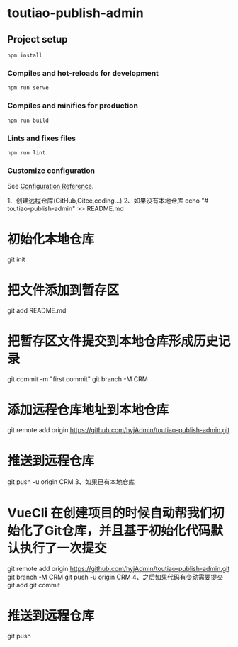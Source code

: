 # toutiao-publish-admin

## Project setup
```
npm install
```

### Compiles and hot-reloads for development
```
npm run serve
```

### Compiles and minifies for production
```
npm run build
```

### Lints and fixes files
```
npm run lint
```

### Customize configuration
See [Configuration Reference](https://cli.vuejs.org/config/).


1、创建远程仓库(GitHub,Gitee,coding...)
2、如果没有本地仓库
  echo "# toutiao-publish-admin" >> README.md
  # 初始化本地仓库
  git init
  # 把文件添加到暂存区
  git add README.md
  # 把暂存区文件提交到本地仓库形成历史记录
  git commit -m "first commit"
  git branch -M CRM
  # 添加远程仓库地址到本地仓库
  git remote add origin https://github.com/hyjAdmin/toutiao-publish-admin.git
  # 推送到远程仓库
  git push -u origin CRM
3、如果已有本地仓库
  # VueCli 在创建项目的时候自动帮我们初始化了Git仓库，并且基于初始化代码默认执行了一次提交
  git remote add origin https://github.com/hyjAdmin/toutiao-publish-admin.git
  git branch -M CRM
  git push -u origin CRM
4、之后如果代码有变动需要提交
  git add
  git commit
  # 推送到远程仓库 
  git push